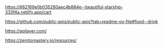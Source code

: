 https://662169e0b035280aec4b884e--beautiful-starship-333f4a.netlify.app/cart


https://github.com/public-apis/public-apis?tab=readme-ov-file#food--drink

https://apilayer.com/

https://zerotomastery.io/resources/
